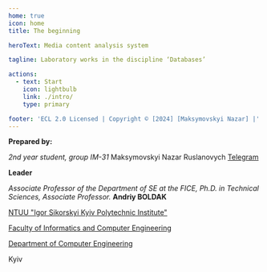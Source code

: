 ```yaml
---
home: true
icon: home
title: The beginning

heroText: Media content analysis system

tagline: Laboratory works in the discipline ‘Databases’

actions:
  - text: Start
    icon: lightbulb
    link: ./intro/
    type: primary

footer: 'ECL 2.0 Licensed | Copyright © [2024] [Maksymovskyi Nazar] |'
---
```


**Prepared by:**

_2nd year student, group IM-31_ <span padding-right:5em></span>Maksymovskyi Nazar Ruslanovych<span padding-left:5em></span> [Telegram](https://t.me/gothicenemy)

**Leader**

_Associate Professor of the Department of SE at the FICE, Ph.D. in Technical Sciences, Associate Professor._<span padding-right:5em></span> **Andriy BOLDAK**

[NTUU "Igor Sikorskyi Kyiv Polytechnic Institute"](https://kpi.ua/)

[Faculty of Informatics and Computer Engineering](https://fiot.kpi.ua/)

[Department of Computer Engineering](https://comsys.kpi.ua/)

Kyiv
